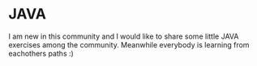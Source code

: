 # JAVA
I am new in this community and I would like to share some little JAVA exercises among the community. Meanwhile everybody is learning from eachothers paths :)
